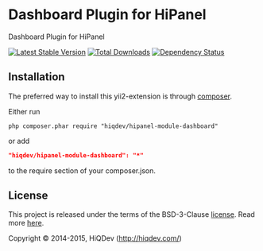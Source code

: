 Dashboard Plugin for HiPanel
============================

Dashboard Plugin for HiPanel

[![Latest Stable Version](https://poser.pugx.org/hiqdev/hipanel-module-dashboard/v/stable)](//packagist.org/packages/hiqdev/hipanel-module-dashboard)
[![Total Downloads](https://poser.pugx.org/hiqdev/hipanel-module-dashboard/downloads)](//packagist.org/packages/hiqdev/hipanel-module-dashboard)
[![Dependency Status](https://www.versioneye.com/php/hiqdev:hipanel-module-dashboard/dev-master/badge.svg)](https://www.versioneye.com/php/hiqdev:hipanel-module-dashboard/dev-master)

## Installation

The preferred way to install this yii2-extension is through [composer](http://getcomposer.org/download/).

Either run

```
php composer.phar require "hiqdev/hipanel-module-dashboard"
```

or add

```json
"hiqdev/hipanel-module-dashboard": "*"
```

to the require section of your composer.json.

## License

This project is released under the terms of the BSD-3-Clause [license](https://github.com/hiqdev/hipanel-module-dashboard/blob/master/LICENSE).
Read more [here](http://choosealicense.com/licenses/bsd-3-clause).

Copyright © 2014-2015, HiQDev (http://hiqdev.com/)
